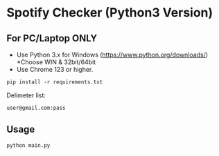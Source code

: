 # Spotify Checker (Python3 Version)

## For PC/Laptop ONLY
  * Use Python 3.x for Windows (https://www.python.org/downloads/) *Choose WIN & 32bit/64bit
  * Use Chrome 123 or higher.

```Markdown
pip install -r requirements.txt
```

Delimeter list:
```Markdown
user@gmail.com:pass
```

## Usage

```Markdown
python main.py
```
